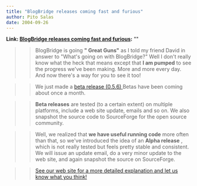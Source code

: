 ```yaml
---
title: "BlogBridge releases coming fast and furious"
author: Pito Salas
date: 2004-09-26
---
```


**Link: [BlogBridge releases coming fast and furious](None):** ""


>>

>> BlogBridge is going **" Great Guns"** as I told my friend David in answer
to "What's going on with BlogBridge?" Well I don't really know what the heck
that means except that **I am pumped** to see the progress we've been making.
More and more every day. And now there's a way for you to see it too!

>>

>> We just made a [beta release (0.5.6)
](<http://blogbridge.com/install/beta/blogbridge.jnlp>)Betas have been coming
about once a month.

>>

>> **Beta releases** are tested (to a certain extent) on multiple platforms,
include a web site update, emails and so on. We also snapshot the source code
to SourceForge for the open source community.

>>

>> Well, we realized that **we have useful running code** more often than
that, so we've introduced the idea of an **Alpha release** , which is not
really tested but feels pretty stable and consistent. We will issue an update
email, do a very minor update to the web site, and again snapshot the source
on SourceForge.

>>

>> [See our web site for a more detailed explanation and let us know what you
think!](<http://www.blogbridge.com/projectpage.htm#releases>)


